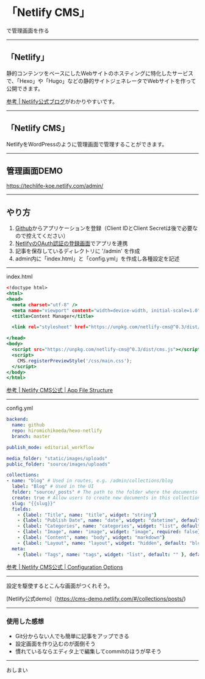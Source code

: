 # 「Netlify CMS」
で管理画面を作る

---
## 「Netlify」
静的コンテンツをベースにしたWebサイトのホスティングに特化したサービスで、「Hexo」や「Hugo」などの静的サイトジェネレータでWebサイトを作って公開できます。

[参考 | Netlify公式ブログ](https://www.netlify.com/blog/2015/10/26/a-step-by-step-guide-hexo-on-netlify/)がわかりやすいです。


---
## 「Netlify CMS」
NetlifyをWordPressのように管理画面で管理することができます。


---
## 管理画面DEMO
https://techlife-koe.netlify.com/admin/


---
## やり方
1. [Github](https://github.com/settings/developers)からアプリケーションを登録（Client IDとClient Secretは後で必要なので控えてください）
1. [NetlifyのOAuth認証の登録画面](https://app.netlify.com/sites/techlife-koe/settings/access)でアプリを連携
1. 記事を保存しているディレクトリに '/admin' を作成
1. admin内に「index.html」と「config.yml」を作成し各種設定を記述

---
index.html
```.html
<!doctype html>
<html>
<head>
  <meta charset="utf-8" />
  <meta name="viewport" content="width=device-width, initial-scale=1.0" />
  <title>Content Manager</title>

  <link rel="stylesheet" href="https://unpkg.com/netlify-cms@^0.3/dist/cms.css" />

</head>
<body>
  <script src="https://unpkg.com/netlify-cms@^0.3/dist/cms.js"></script>
  <script>
    CMS.registerPreviewStyle('/css/main.css');
  </script>
</body>
</html>
```

[参考 | Netlify CMS公式 | App File Structure](https://www.netlifycms.org/docs/add-to-your-site/#app-file-structure)

---
config.yml
```.yml
backend:
  name: github
  repo: hiromichikoeda/hexo-netlify
  branch: master

publish_mode: editorial_workflow

media_folder: "static/images/uploads"
public_folder: "source/images/uploads"

collections:
- name: "blog" # Used in routes, e.g. /admin/collections/blog
  label: "Blog" # Used in the UI
  folder: "source/_posts" # The path to the folder where the documents are stored
  create: true # Allow users to create new documents in this collection
  slug: "{{slug}}"
  fields:
    - {label: "Title", name: "title", widget: "string"}
    - {label: "Publish Date", name: "date", widget: "datetime", default: ""}
    - {label: "Categories", name: "categories", widget: "list", default: ""}
    - {label: "Image", name: "image", widget: "image", required: false}
    - {label: "Content", name: "body", widget: "markdown"}
    - {label: "Layout", name: "layout", widget: "hidden", default: "blog"}
  meta:
    - {label: "Tags", name: "tags", widget: "list", default: "" }, default: "" }

```

[参考 | Netlify CMS公式 | Configuration Options](https://www.netlifycms.org/docs/configuration-options/)

---
設定を駆使するとこんな画面がつくれそう。

[Netlify公式demo]（https://cms-demo.netlify.com/#/collections/posts/)

---
### 使用した感想
- Git分からない人でも簡単に記事をアップできる
- 設定画面を作り込むのが面倒そう
- 慣れているならエディタ上で編集してcommitのほうが早そう

---
おしまい
